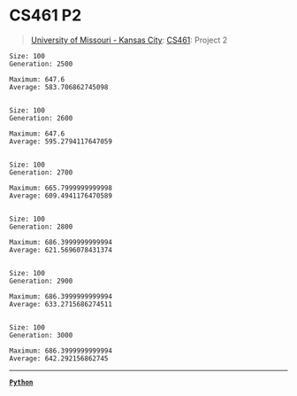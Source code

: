 # CS461 P2
> [University of Missouri - Kansas City](https://www.umkc.edu/): [CS461](https://catalog.umkc.edu/search/?P=COMP-SCI%20461): Project 2

```
Size: 100
Generation: 2500

Maximum: 647.6
Average: 583.706862745098


Size: 100
Generation: 2600

Maximum: 647.6
Average: 595.2794117647059


Size: 100
Generation: 2700

Maximum: 665.7999999999998
Average: 609.4941176470589


Size: 100
Generation: 2800

Maximum: 686.3999999999994
Average: 621.5696078431374


Size: 100
Generation: 2900

Maximum: 686.3999999999994
Average: 633.2715686274511


Size: 100
Generation: 3000

Maximum: 686.3999999999994
Average: 642.292156862745
```

---

[**`Python`**](https://github.com/lxRbckl/lxRbckl/blob/main/Python/README.md)

# 
